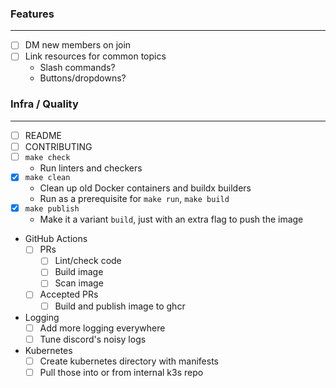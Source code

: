 ### Features

---
- [ ] DM new members on join
- [ ] Link resources for common topics
  - Slash commands?
  - Buttons/dropdowns?

### Infra / Quality

---
- [ ] README
- [ ] CONTRIBUTING
- [ ] `make check`
  - Run linters and checkers 
- [x] `make clean`
  - Clean up old Docker containers and buildx builders
  - Run as a prerequisite for `make run`, `make build`
- [x] `make publish`
  - Make it a variant `build`, just with an extra flag to push the image
- GitHub Actions
  - [ ] PRs
    - [ ] Lint/check code
    - [ ] Build image
    - [ ] Scan image
  - [ ] Accepted PRs
    - [ ] Build and publish image to ghcr
- Logging
  - [ ] Add more logging everywhere
  - [ ] Tune discord's noisy logs
- Kubernetes
  - [ ] Create kubernetes directory with manifests
  - [ ] Pull those into or from internal k3s repo
